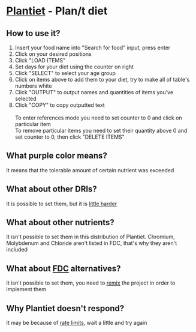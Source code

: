 # [Plantiet](https://jedzoka.github.io/plantiet/?q170567q171688q171697q173941q169311q168389q171705q173944q169145q170427q173026q171711q170390q170569q170379q170383q169975q746770q170393q170162q169986q173954q171719q170554q168429q172420q167746q169246q168424q168211q327046q175194q169238q323505q169911q170581q169961q170417q169105q169097q170000q169096q169260q169910q169909q169998q170178q169086q493596q) - Plan/t diet
## How to use it?
1. Insert your food name into "Search for food" input, press enter
2. Click on your desired positions
3. Click "LOAD ITEMS"
4. Set days for your diet using the counter on right
5. Click "SELECT" to select your age group
6. Click on items above to add them to your diet, try to make all of table's numbers white
7. Click "OUTPUT" to output names and quantities of items you've selected
8. Click "COPY" to copy outputted text<br><br>
To enter references mode you need to set counter to 0 and click on particular item<br>
To remove particular items you need to set their quantity above 0 and set counter to 0, then click "DELETE ITEMS"
## What purple color means?
It means that the tolerable amount of certain nutrient was exceeded
## What about other DRIs?
It is possible to set them, but it is [little harder](https://jedzoka.github.io/plantiet/?c1c1c1c1c1c1c1c1c1c1c1c1c1c1c1c1c1c1c1c1c1c1c1c1c1c1c1c1c1c1c1c1c1c2c2c2c2c2c2c2c2c2c2c2c2c2c2c2c2c2c2c2c2c2c2c2c2c2c2c2c2c2c2c2c2c2c)
## What about other nutrients?
It isn't possible to set them in this distribution of Plantiet. Chromium, Molybdenum and Chloride aren't listed in FDC, that's why they aren't included
## What about [FDC](https://fdc.nal.usda.gov/) alternatives?
It isn't possible to set them, you need to [remix](https://glitch.com/edit/#!/plantiet) the project in order to implement them
## Why Plantiet doesn't respond?
It may be because of [rate limits](https://api.data.gov/docs/rate-limits/), wait a little and try again
